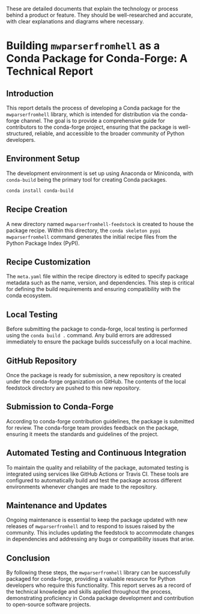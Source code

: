 These are detailed documents that explain the technology or process behind a product or feature. They should be well-researched and accurate, with clear explanations and diagrams where necessary.


# Building `mwparserfromhell` as a Conda Package for Conda-Forge: A Technical Report

## Introduction
This report details the process of developing a Conda package for the `mwparserfromhell` library, which is intended for distribution via the conda-forge channel. The goal is to provide a comprehensive guide for contributors to the conda-forge project, ensuring that the package is well-structured, reliable, and accessible to the broader community of Python developers.

## Environment Setup
The development environment is set up using Anaconda or Miniconda, with `conda-build` being the primary tool for creating Conda packages.

```bash
conda install conda-build
```

## Recipe Creation
A new directory named `mwparserfromhell-feedstock` is created to house the package recipe. Within this directory, the `conda skeleton pypi mwparserfromhell` command generates the initial recipe files from the Python Package Index (PyPI).

## Recipe Customization
The `meta.yaml` file within the recipe directory is edited to specify package metadata such as the name, version, and dependencies. This step is critical for defining the build requirements and ensuring compatibility with the conda ecosystem.

## Local Testing
Before submitting the package to conda-forge, local testing is performed using the `conda build .` command. Any build errors are addressed immediately to ensure the package builds successfully on a local machine.

## GitHub Repository
Once the package is ready for submission, a new repository is created under the conda-forge organization on GitHub. The contents of the local feedstock directory are pushed to this new repository.

## Submission to Conda-Forge
According to conda-forge contribution guidelines, the package is submitted for review. The conda-forge team provides feedback on the package, ensuring it meets the standards and guidelines of the project.

## Automated Testing and Continuous Integration
To maintain the quality and reliability of the package, automated testing is integrated using services like GitHub Actions or Travis CI. These tools are configured to automatically build and test the package across different environments whenever changes are made to the repository.

## Maintenance and Updates
Ongoing maintenance is essential to keep the package updated with new releases of `mwparserfromhell` and to respond to issues raised by the community. This includes updating the feedstock to accommodate changes in dependencies and addressing any bugs or compatibility issues that arise.

## Conclusion
By following these steps, the `mwparserfromhell` library can be successfully packaged for conda-forge, providing a valuable resource for Python developers who require this functionality. This report serves as a record of the technical knowledge and skills applied throughout the process, demonstrating proficiency in Conda package development and contribution to open-source software projects.